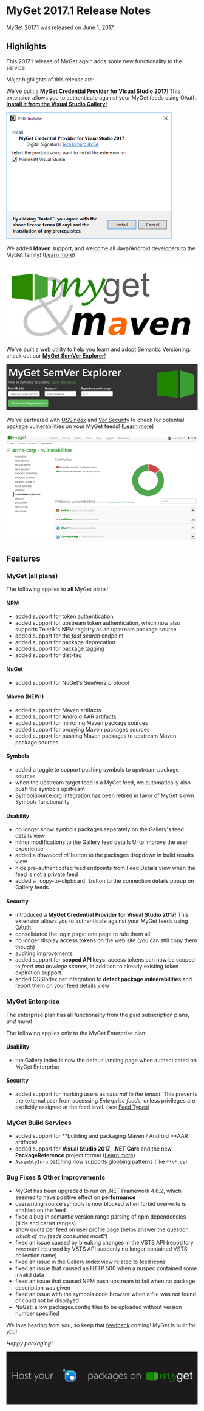 # MyGet 2017.1 Release Notes

MyGet 2017.1 was released on June 1, 2017.

## Highlights

This 2017.1 release of MyGet again adds some new functionality to the service.

Major highlights of this release are:

We've built a **MyGet Credential Provider for Visual Studio 2017**! This extension allows you to authenticate against your MyGet feeds using OAuth. [**Install it from the Visual Studio Gallery!**](https://marketplace.visualstudio.com/vsgallery/79609fc1-58d5-4a31-a171-124b952ca9e0)

[![](/assets/install-VSIX.png)](https://marketplace.visualstudio.com/vsgallery/79609fc1-58d5-4a31-a171-124b952ca9e0)

We added **Maven** support, and welcome all Java/Android developers to the MyGet family! \([Learn more](/package-managers/maven.md "Learn more about MyGet&apos;s support for Maven!")\)

![](/assets/myget-maven.png)

We've built a web utility to help you learn and adopt Semantic Versioning: check out our [**MyGet SemVer Explorer**](http://semver.myget.org)[!](http://semver.myget.org/%29**!)

[![](/assets/myget-semver-explorer.png)](http://semver.myget.org)

We've partnered with [OSSIndex](http://ossindex.net) and [Vor Security](http://www.vorsecurity.com) to check for potential package vulnerabilities on your MyGet feeds! \([Learn more](/how-to/package-vulnerabilities.md "Learn more about MyGet&apos;s package vulnerability reports!")\)

![](/assets/ossindex-vulnerabilities.png)

## Features

### MyGet \(all plans\)

The following applies to **all** MyGet plans!

#### NPM

* added support for token authentication
* added support for upstream token authentication, which now also supports Telerik's NPM registry as an upstream package source
* added support for the _fast search_ endpoint
* added support for package deprecation
* added support for package tagging
* added support for dist-tag

#### NuGet

* added support for NuGet's SemVer2 protocol

#### Maven \(NEW!\)

* added support for Maven artifacts
* added support for Android AAR artifacts
* added support for mirroring Maven package sources
* added support for proxying Maven packages sources
* added support for pushing Maven packages to upstream Maven package sources

#### Symbols

* added a toggle to support pushing symbols to upstream package sources
* when the upstream target feed is a MyGet feed, we automatically also push the symbols upstream
* SymbolSource.org integration has been retired in favor of MyGet's own Symbols functionality

#### Usability

* no longer show symbols packages separately on the Gallery's feed details view
* minor modifications to the Gallery feed details UI to improve the user experience
* added a _download all_ button to the packages dropdown in build results view
* hide pre-authenticated feed endpoints from Feed Details view when the feed is not a private feed
* added a \_copy-to-clipboard \_button to the connection details popup on Gallery feeds

#### Security

* introduced a **MyGet Credential Provider for Visual Studio 2017**! This extension allows you to authenticate against your MyGet feeds using OAuth.
* consolidated the login page: one page to rule them all!
* no longer display access tokens on the web site \(you can still copy them though\)
* auditing improvements
* added support for **scoped API keys**: access tokens can now be scoped to _feed and privilege scopes_, in addition to already existing token expiration support.
* added OSSIndex.net integration to **detect package vulnerabilitie**s and report them on your feed details view

### MyGet Enterprise

The enterprise plan has all functionality from the paid subscription plans, _and more_!

The following applies only to the MyGet Enterprise plan:

#### Usability

* the Gallery index is now the default landing page when authenticated on MyGet Enterprise

#### Security

* added support for marking users as _external to the tenant_. This prevents the external user from accessing _Enterprise feeds_, unless privileges are explicitly assigned at the feed level. \(see [Feed Types](http://docs.myget.org/docs/reference/security#Available_Feed_Types)\)

### MyGet Build Services

* added support for **building and packaging Maven / Android **AAR artifacts!
* added support for **Visual Studio 2017**, **.NET Core** and the new **PackageReference** project format \([Learn more](http://blog.myget.org/post/2017/03/15/visual-studio-2017-and-net-core-support-on-myget.aspx)\)
* `AssemblyInfo` patching now supports globbing patterns \(like `**\*.cs`\)

### Bug Fixes & Other Improvements

* MyGet has been upgraded to run on .NET Framework 4.6.2, which seemed to have positive effect on **performance**
* overwriting source symbols is now blocked when forbid overwrite is enabled on the feed
* fixed a bug in semantic version range parsing of npm dependencies \(tilde and carret ranges\)
* show quota per feed on user profile page \(helps answer the question: _which of my feeds consumes most?_\)
* fixed an issue caused by breaking changes in the VSTS API \(repository `remoteUrl` returned by VSTS API suddenly no longer contained VSTS collection name\)
* fixed an issue in the Gallery index view related to feed icons
* fixed an issue that caused an HTTP 500 when a nuspec contained some invalid data
* fixed an issue that caused NPM push upstream to fail when no package description was given
* fixed an issue with the symbols code browser when a file was not found or could not be displayed
* NuGet: allow packages.config files to be uploaded without version number specified

We love hearing from you, so keep that [feedback](http://myget.uservoice.com) coming! MyGet is built for _you_!

_Happy packaging!_

[![](/release-notes/assets/host-your-packages-on-myget.gif)](https://www.myget.org)


